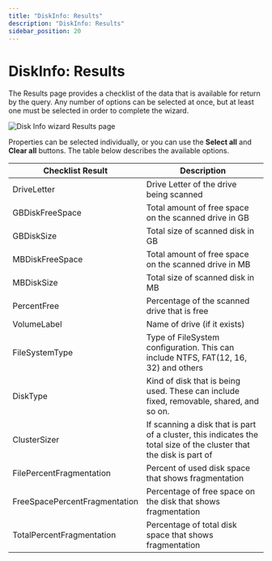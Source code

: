 ```yaml
---
title: "DiskInfo: Results"
description: "DiskInfo: Results"
sidebar_position: 20
---
```


# DiskInfo: Results

The Results page provides a checklist of the data that is available for return by the query. Any
number of options can be selected at once, but at least one must be selected in order to complete
the wizard.

![Disk Info wizard Results page](/img/product_docs/accessanalyzer/12.0/admin/datacollector/diskinfo/results.webp)

Properties can be selected individually, or you can use the **Select all** and **Clear all**
buttons. The table below describes the available options.

| Checklist Result              | Description                                                                                                         |
| ----------------------------- | ------------------------------------------------------------------------------------------------------------------- |
| DriveLetter                   | Drive Letter of the drive being scanned                                                                             |
| GBDiskFreeSpace               | Total amount of free space on the scanned drive in GB                                                               |
| GBDiskSize                    | Total size of scanned disk in GB                                                                                    |
| MBDiskFreeSpace               | Total amount of free space on the scanned drive in MB                                                               |
| MBDiskSize                    | Total size of scanned disk in MB                                                                                    |
| PercentFree                   | Percentage of the scanned drive that is free                                                                        |
| VolumeLabel                   | Name of drive (if it exists)                                                                                        |
| FileSystemType                | Type of FileSystem configuration. This can include NTFS, FAT(12, 16, 32) and others                                 |
| DiskType                      | Kind of disk that is being used. These can include fixed, removable, shared, and so on.                             |
| ClusterSizer                  | If scanning a disk that is part of a cluster, this indicates the total size of the cluster that the disk is part of |
| FilePercentFragmentation      | Percent of used disk space that shows fragmentation                                                                 |
| FreeSpacePercentFragmentation | Percentage of free space on the disk that shows fragmentation                                                       |
| TotalPercentFragmentation     | Percentage of total disk space that shows fragmentation                                                             |

